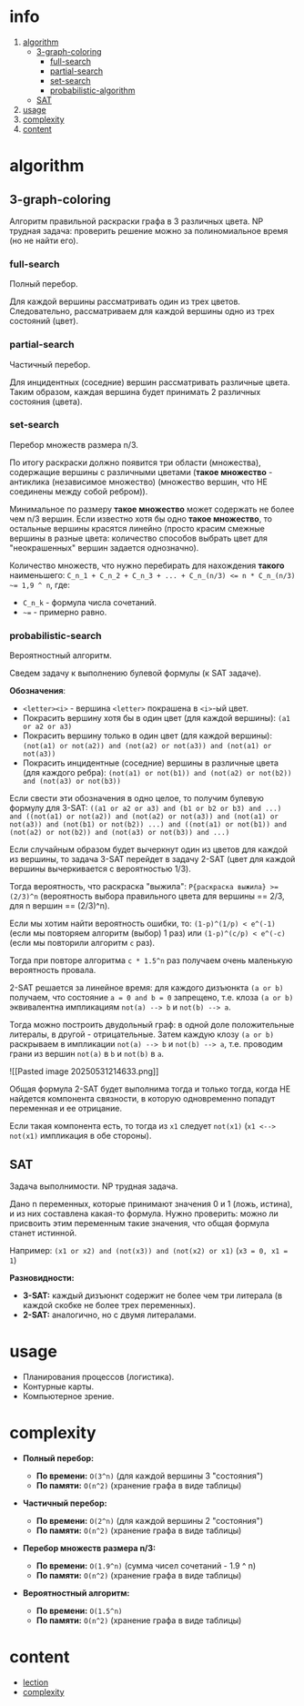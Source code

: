 # info
1) [algorithm](#algorithm)
	- [3-graph-coloring](##3-graph-coloring)
		- [full-search](###full-search)
		- [partial-search](###partial-search)
		- [set-search](###set-search)
		- [probabilistic-algorithm](###probabilistic-search)
	- [SAT](##SAT)
2) [usage](#usage)
3) [complexity](#complexity)
4) [content](#content)

# algorithm

## 3-graph-coloring
Алгоритм правильной раскраски графа в 3 различных цвета. NP трудная задача: проверить решение можно за полиномиальное время (но не найти его).

### full-search
Полный перебор.

Для каждой вершины рассматривать один из трех цветов. Следовательно, рассматриваем для каждой вершины одно из трех состояний (цвет).

### partial-search
Частичный перебор.

Для инцидентных (соседние) вершин рассматривать различные цвета. Таким образом, каждая вершина будет принимать 2 различных состояния (цвета).

### set-search
Перебор множеств размера n/3.

По итогу раскраски должно появится три области (множества), содержащие вершины с различными цветами (**такое множество** - антиклика (независимое множество) (множество вершин, что НЕ соединены между собой ребром)).

Минимальное по размеру **такое множество** может содержать не более чем n/3 вершин. Если известно хотя бы одно **такое множество**, то остальные вершины красятся линейно (просто красим смежные вершины в разные цвета: количество способов выбрать цвет для "неокрашенных" вершин задается однозначно).

Количество множеств, что нужно перебирать для нахождения **такого** наименьшего:
`C_n_1 + C_n_2 + C_n_3 + ... + C_n_(n/3) <= n * C_n_(n/3) ~= 1,9 ^ n`, где: 
- `C_n_k` - формула числа сочетаний.
- `~=` - примерно равно.

### probabilistic-search
Вероятностный алгоритм.

Сведем задачу к выполнению булевой формулы (к SAT задаче).

**Обозначения**:
- `<letter><i>` - вершина `<letter>` покрашена в `<i>`-ый цвет.
- Покрасить вершину хотя бы в один цвет (для каждой вершины): `(a1 or a2 or a3)`
- Покрасить вершину только в один цвет (для каждой вершины): `(not(a1) or not(a2)) and (not(a2) or not(a3)) and (not(a1) or not(a3))`
- Покрасить инцидентные (соседние) вершины в различные цвета (для каждого ребра): `(not(a1) or not(b1)) and (not(a2) or not(b2)) and (not(a3) or not(b3))`

Если свести эти обозначения в одно целое, то получим булевую формулу для 3-SAT:
`((a1 or a2 or a3) and (b1 or b2 or b3) and ...) and ((not(a1) or not(a2)) and (not(a2) or not(a3)) and (not(a1) or not(a3)) and (not(b1) or not(b2)) ...) and ((not(a1) or not(b1)) and (not(a2) or not(b2)) and (not(a3) or not(b3)) and ...)`

Если случайным образом будет вычеркнут один из цветов для каждой из вершины, то задача 3-SAT перейдет в задачу 2-SAT (цвет для каждой вершины вычеркивается с вероятностью 1/3). 

Тогда вероятность, что раскраска "выжила": `P{раскраска выжила} >= (2/3)^n` (вероятность выбора правильного цвета для вершины == 2/3, для n вершин == (2/3)^n).

Если мы хотим найти вероятность ошибки, то: `(1-p)^(1/p) < e^(-1)` (если мы повторяем алгоритм (выбор) 1 раз) или `(1-p)^(c/p) < e^(-c)` (если мы повторили алгоритм `c` раз).

Тогда при повторе алгоритма `c * 1.5^n` раз получаем очень маленькую вероятность провала.

2-SAT решается за линейное время: для каждого дизъюнкта `(a or b)` получаем, что состояние `a = 0 and b = 0` запрещено, т.е. клоза `(a or b)` эквивалентна импликациям `not(a) --> b` и `not(b) --> a`.

Тогда можно построить двудольный граф: в одной доле положительные литералы, в другой - отрицательные. Затем каждую клозу `(a or b)` раскрываем в импликации `not(a) --> b` и `not(b) --> a`, т.е. проводим грани из вершин `not(a)` в `b` и `not(b)` в `a`.

![[Pasted image 20250531214633.png]]

Общая формула 2-SAT будет выполнима тогда и только тогда, когда НЕ найдется компонента связности, в которую одновременно попадут переменная и ее отрицание. 

Если такая компонента есть, то тогда из `x1` следует `not(x1)` (`x1 <--> not(x1)` импликация в обе стороны).

## SAT
Задача выполнимости. NP трудная задача.

Дано n переменных, которые принимают значения 0 и 1 (ложь, истина), и из них составлена какая-то формула. Нужно проверить: можно ли присвоить этим переменным такие значения, что общая формула станет истинной.

Например: `(x1 or x2) and (not(x3)) and (not(x2) or x1)` (`x3 = 0, x1 = 1`)

**Разновидности:**
- **3-SAT:** каждый дизъюнкт содержит не более чем три литерала (в каждой скобке не более трех переменных).
- **2-SAT:** аналогично, но с двумя литералами.

# usage
- Планирования процессов (логистика).
- Контурные карты.
- Компьютерное зрение.

# complexity
- **Полный перебор:**
	- **По времени:** `O(3^n)` (для каждой вершины 3 "состояния")
	- **По памяти:** `O(n^2)` (хранение графа в виде таблицы)
	
- **Частичный перебор:**
	- **По времени:** `O(2^n)` (для каждой  вершины 2 "состояния")
	- **По памяти:** `O(n^2)` (хранение графа в виде таблицы)

- **Перебор множеств размера n/3:**
	- **По времени:** `O(1.9^n)` (сумма чисел сочетаний - 1.9 ^ n)
	- **По памяти:** `O(n^2)` (хранение графа в виде таблицы)

- **Вероятностный алгоритм:**
	- **По времени:** `O(1.5^n)`
	- **По памяти:** `O(n^2)` (хранение графа в виде таблицы)

# content
- [lection](https://youtu.be/wmmCILxyU-M?si=bGwTsZDmIKIpRDWJ)
- [complexity](https://youtu.be/TXS47WMaAow?si=RZk0SSj1hRe6wPBX&t=1211)